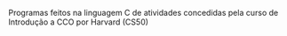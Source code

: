 Programas feitos na linguagem C de atividades concedidas pela curso de Introdução a CCO por Harvard (CS50)
